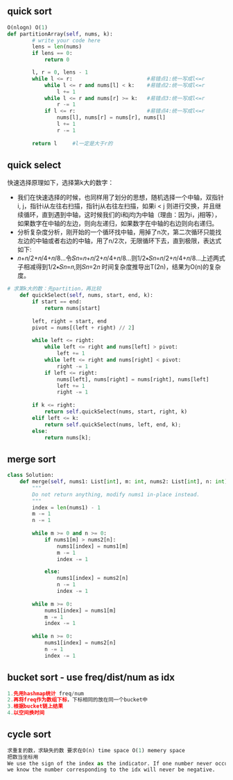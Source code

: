 ## quick sort

```python
O(nlogn) O(1)
def partitionArray(self, nums, k):
        # write your code here
        lens = len(nums)
        if lens == 0:
            return 0

        l, r = 0, lens - 1
        while l <= r:                        #易错点1:统一写成l<=r
            while l <= r and nums[l] < k:    #易错点2:统一写成l<=r
                l += 1
            while l <= r and nums[r] >= k:   #易错点3:统一写成l<=r
                r -= 1
            if l <= r:                       #易错点4:统一写成l<=r
                nums[l], nums[r] = nums[r], nums[l]
                l += 1
                r -= 1
        
        return l     #l一定是大于r的
```

## quick select

快速选择原理如下，选择第k大的数字：
* 我们在快速选择的时候，也同样用了划分的思想，随机选择一个中轴，双指针i, j，指针i从左往右扫描，指针j从右往左扫描，如果i < j 则进行交换，并且继续循环，直到遇到中轴，这时候我们的i和j均为中轴（理由：因为i，j相等），如果数字在中轴的左边，则向左递归，如果数字在中轴的右边则向右递归。
* 分析复杂度分析，刚开始的一个循环找中轴，用掉了n次，第二次循环只能找左边的中轴或者右边的中轴，用了n/2次，无限循环下去，直到极限，表达式如下:
* 𝑛+𝑛/2+𝑛/4+𝑛/8...令𝑆𝑛=𝑛+𝑛/2+𝑛/4+𝑛/8...则1/2∗𝑆𝑛=𝑛/2+𝑛/4+𝑛/8...上述两式子相减得到1/2∗𝑆𝑛=𝑛,则𝑆𝑛=2𝑛 时间复杂度推导出T(2n)，结果为O(n)的复杂度。

```python
# 求第k大的数：先partition，再比较
    def quickSelect(self, nums, start, end, k):
        if start == end:
            return nums[start]
        
        left, right = start, end
        pivot = nums[(left + right) // 2]
        
        while left <= right:
            while left <= right and nums[left] > pivot:
                left += 1
            while left <= right and nums[right] < pivot:
                right -= 1
            if left <= right:
                nums[left], nums[right] = nums[right], nums[left]
                left += 1
                right -= 1
                
        if k <= right:
            return self.quickSelect(nums, start, right, k)
        elif left <= k:
            return self.quickSelect(nums, left, end, k);
        else:
            return nums[k];
```

## merge sort

```python
class Solution:
    def merge(self, nums1: List[int], m: int, nums2: List[int], n: int) -> None:
        """
        Do not return anything, modify nums1 in-place instead.
        """
        index = len(nums1) - 1
        m -= 1
        n -= 1
        
        while m >= 0 and n >= 0:
            if nums1[m] > nums2[n]:
                nums1[index] = nums1[m]
                m -= 1
                index -= 1

            else:
                nums1[index] = nums2[n]
                n -= 1
                index -= 1
        
        while m >= 0:
            nums1[index] = nums1[m]
            m -= 1
            index -= 1
            
        while n >= 0:
            nums1[index] = nums2[n]
            n -= 1
            index -= 1
```

## bucket sort - use freq/dist/num as idx

```python
1.先用hashmap统计 freq/num
2.再将freq作为数组下标，下标相同的放在同一个bucket中
3.根据bucket链上结果
4.以空间换时间
```

## cycle sort

```python
求重复的数，求缺失的数 要求在O(n) time space O(1) memery space 
把数当坐标用
We use the sign of the index as the indicator. If one number never occur, 
we know the number corresponding to the idx will never be negative.
```
